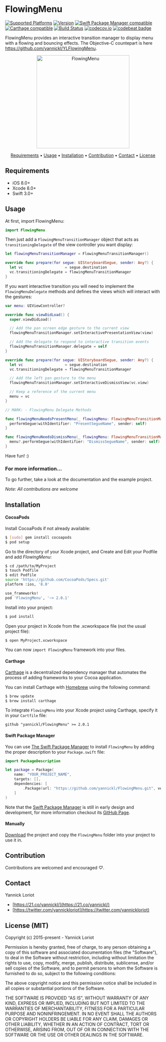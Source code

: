 # FlowingMenu

[![Supported Platforms](https://cocoapod-badges.herokuapp.com/p/FlowingMenu/badge.svg)](http://cocoadocs.org/docsets/FlowingMenu/) [![Version](https://cocoapod-badges.herokuapp.com/v/FlowingMenu/badge.svg)](http://cocoadocs.org/docsets/FlowingMenu/) [![Swift Package Manager compatible](https://img.shields.io/badge/SPM-%E2%9C%93-brightgreen.svg?style=flat)](https://github.com/apple/swift-package-manager) [![Carthage compatible](https://img.shields.io/badge/Carthage-%E2%9C%93-brightgreen.svg?style=flat)](https://github.com/Carthage/Carthage) [![Build Status](https://travis-ci.org/yannickl/FlowingMenu.svg?branch=master)](https://travis-ci.org/yannickl/FlowingMenu) [![codecov.io](http://codecov.io/github/yannickl/FlowingMenu/coverage.svg?branch=master)](http://codecov.io/github/yannickl/FlowingMenu?branch=master) [![codebeat badge](https://codebeat.co/badges/5b519917-eedc-4b7b-8a2d-9dfeed597894)](https://codebeat.co/projects/github-com-yannickl-flowingmenu)

FlowingMenu provides an interactive transition manager to display menu with a flowing and bouncing effects. The Objective-C countepart is here https://github.com/yannickl/YLFlowingMenu.

<p align="center">
  <img src="http://yannickloriot.com/resources/flowingmenu.gif" alt="FlowingMenu" width="300"/>
</p>

<p align="center">
    <a href="#requirements">Requirements</a> • <a href="#usage">Usage</a> • <a href="#installation">Installation</a> • <a href="#contribution">Contribution</a> • <a href="#contact">Contact</a> • <a href="#license-mit">License</a>
</p>

## Requirements

- iOS 8.0+
- Xcode 8.0+
- Swift 3.0+

## Usage

At first, import FlowingMenu:

```swift
import FlowingMenu
```

Then just add a `FlowingMenuTransitionManager` object that acts as `transitioningDelegate` of the view controller you want display:

```swift
let flowingMenuTransitionManager = FlowingMenuTransitionManager()

override func prepare(for segue: UIStoryboardSegue, sender: Any?) {
  let vc                   = segue.destination
  vc.transitioningDelegate = flowingMenuTransitionManager
}
```

If you want interactive transition you will need to implement the `FlowingMenuDelegate` methods and defines the views which will interact with the gestures:

```swift
var menu: UIViewController?

override func viewDidLoad() {
  super.viewDidLoad()

  // Add the pan screen edge gesture to the current view
  flowingMenuTransitionManager.setInteractivePresentationView(view)

  // Add the delegate to respond to interactive transition events
  flowingMenuTransitionManager.delegate = self
}

override func prepare(for segue: UIStoryboardSegue, sender: Any?) {
  let vc                   = segue.destination
  vc.transitioningDelegate = flowingMenuTransitionManager

  // Add the left pan gesture to the menu
  flowingMenuTransitionManager.setInteractiveDismissView(vc.view)

  // Keep a reference of the current menu
  menu = vc
}

// MARK: - FlowingMenu Delegate Methods

func flowingMenuNeedsPresentMenu(_ flowingMenu: FlowingMenuTransitionManager) {
  performSegue(withIdentifier: "PresentSegueName", sender: self)
}

func flowingMenuNeedsDismissMenu(_ flowingMenu: FlowingMenuTransitionManager) {
  menu?.performSegue(withIdentifier: "DismissSegueName", sender: self)
}
```

Have fun! :)

### For more information...

To go further, take a look at the documentation and the example project.

*Note: All contributions are welcome*

## Installation

#### CocoaPods

Install CocoaPods if not already available:

``` bash
$ [sudo] gem install cocoapods
$ pod setup
```
Go to the directory of your Xcode project, and Create and Edit your Podfile and add _FlowingMenu_:

``` bash
$ cd /path/to/MyProject
$ touch Podfile
$ edit Podfile
source 'https://github.com/CocoaPods/Specs.git'
platform :ios, '8.0'

use_frameworks!
pod 'FlowingMenu', '~> 2.0.1'
```

Install into your project:

``` bash
$ pod install
```

Open your project in Xcode from the .xcworkspace file (not the usual project file):

``` bash
$ open MyProject.xcworkspace
```

You can now `import FlowingMenu` framework into your files.

#### Carthage

[Carthage](https://github.com/Carthage/Carthage) is a decentralized dependency manager that automates the process of adding frameworks to your Cocoa application.

You can install Carthage with [Homebrew](http://brew.sh/) using the following command:

```bash
$ brew update
$ brew install carthage
```

To integrate `FlowingMenu` into your Xcode project using Carthage, specify it in your `Cartfile` file:

```ogdl
github "yannickl/FlowingMenu" >= 2.0.1
```

#### Swift Package Manager
You can use [The Swift Package Manager](https://swift.org/package-manager) to install `FlowingMenu` by adding the proper description to your `Package.swift` file:
```swift
import PackageDescription

let package = Package(
    name: "YOUR_PROJECT_NAME",
    targets: [],
    dependencies: [
        .Package(url: "https://github.com/yannickl/FlowingMenu.git", versions: "2.0.1" ..< Version.max)
    ]
)
```

Note that the [Swift Package Manager](https://swift.org/package-manager) is still in early design and development, for more information checkout its [GitHub Page](https://github.com/apple/swift-package-manager).

#### Manually

[Download](https://github.com/YannickL/FlowingMenu/archive/master.zip) the project and copy the `FlowingMenu` folder into your project to use it in.

## Contribution

Contributions are welcomed and encouraged *♡*.

## Contact

Yannick Loriot
 - [https://21.co/yannickl/](https://21.co/yannickl/)
 - [https://twitter.com/yannickloriot](https://twitter.com/yannickloriot)

## License (MIT)

Copyright (c) 2015-present - Yannick Loriot

Permission is hereby granted, free of charge, to any person obtaining a copy
of this software and associated documentation files (the "Software"), to deal
in the Software without restriction, including without limitation the rights
to use, copy, modify, merge, publish, distribute, sublicense, and/or sell
copies of the Software, and to permit persons to whom the Software is
furnished to do so, subject to the following conditions:

The above copyright notice and this permission notice shall be included in
all copies or substantial portions of the Software.

THE SOFTWARE IS PROVIDED "AS IS", WITHOUT WARRANTY OF ANY KIND, EXPRESS OR
IMPLIED, INCLUDING BUT NOT LIMITED TO THE WARRANTIES OF MERCHANTABILITY,
FITNESS FOR A PARTICULAR PURPOSE AND NONINFRINGEMENT. IN NO EVENT SHALL THE
AUTHORS OR COPYRIGHT HOLDERS BE LIABLE FOR ANY CLAIM, DAMAGES OR OTHER
LIABILITY, WHETHER IN AN ACTION OF CONTRACT, TORT OR OTHERWISE, ARISING FROM,
OUT OF OR IN CONNECTION WITH THE SOFTWARE OR THE USE OR OTHER DEALINGS IN
THE SOFTWARE.
